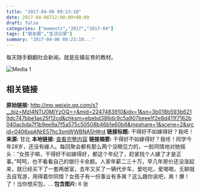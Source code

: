 ```yaml
---
title: "2017-04-06 09:23:10"
date: 2017-04-06T12:00:00+08:00
draft: false
categories: ["moments","2017","2017-04"]
tags: ["朋友圈","生活记录"]
summary: "2017-04-06 09:23:10..."
---
```


每天随手翻翻社会新闻，就是反婚反育的教材。

![Media 1](/Moments/photos/2017-04-06/201704060923100.jpg)

## 相关链接

**原始链接:** http://mp.weixin.qq.com/s?__biz=MzI4NTU0MjYzOQ==&mid=2247483910&idx=1&sn=3b018b593b6219dc747bbe1ae25f12cd&chksm=ebebd386dc9c5a907beee1f2e8d411f7162b040acbda7f1b9ee9a7f5a575c50508b46b1e60b6&mpshare=1&scene=2&srcid=0406xpANrE57hc3smWWBNA5H#rd
**链接标题:** 干得好不如嫁得好？我呸！
**来源:** 甘北
**本地链接:** [查看完整内容](/link_content/2017/04/2017-04-06-2/link_content/)
**链接摘要:** 干得好不如嫁得好？我呸！同学今年28岁，还没有嫁人。每回聚会都有那么两个没眼见力的，一脸同情地对她摇头：“女孩子嘛，干得好不如嫁得好，都这个年纪了，赶紧找个人嫁了才是正事。”呵呵，也不看看自己的银行卡余额。人家年薪二三十万，早几年房价还没涨起来，就已经买下了一套两居室，去年又买了一辆代步车，爱吃吃，爱喝喝，无聊就去自驾游，用得着你同情？女孩子有一份事业有多爽？这么跟你说吧，爽！爆！了！当你想买包，...
**包含图片:** 6 张

